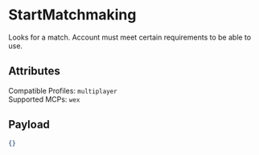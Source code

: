 # StartMatchmaking
Looks for a match. Account must meet certain requirements to be able to use.

## Attributes
Compatible Profiles: `multiplayer`  
Supported MCPs: `wex`

## Payload
```json
{}
```
